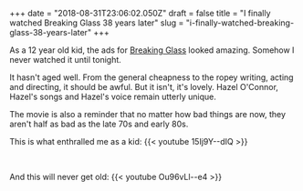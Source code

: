 +++
date = "2018-08-31T23:06:02.050Z"
draft = false
title = "I finally watched Breaking Glass 38 years later"
slug = "i-finally-watched-breaking-glass-38-years-later"
+++

As a 12 year old kid, the ads for [Breaking Glass](https://en.wikipedia.org/wiki/Breaking_Glass) looked amazing. Somehow I never watched it until tonight.

It hasn't aged well. From the general cheapness to the ropey writing, acting and directing, it should be awful. But it isn't, it's lovely. Hazel O'Connor, Hazel's songs and Hazel's voice remain utterly unique.

The movie is also a reminder that no matter how bad things are now, they aren't half as bad as the late 70s and early 80s.

This is what enthralled me as a kid:
{{< youtube 15Ij9Y--dIQ >}}

&nbsp;

And this will never get old:
{{< youtube Ou96vLl--e4 >}}
